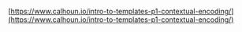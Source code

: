 
[https://www.calhoun.io/intro-to-templates-p1-contextual-encoding/](https://www.calhoun.io/intro-to-templates-p1-contextual-encoding/)

